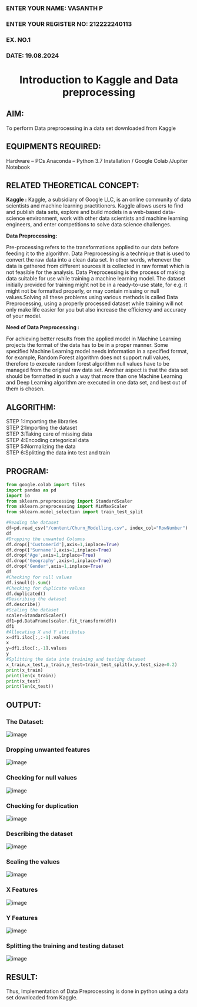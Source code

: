 <H3>ENTER YOUR NAME: VASANTH P </H3>
<H3>ENTER YOUR REGISTER NO: 212222240113</H3>
<H3>EX. NO.1</H3>
<H3>DATE: 19.08.2024</H3>
<H1 ALIGN =CENTER> Introduction to Kaggle and Data preprocessing</H1>

## AIM:

To perform Data preprocessing in a data set downloaded from Kaggle

## EQUIPMENTS REQUIRED:
Hardware – PCs
Anaconda – Python 3.7 Installation / Google Colab /Jupiter Notebook

## RELATED THEORETICAL CONCEPT:

**Kaggle :**
Kaggle, a subsidiary of Google LLC, is an online community of data scientists and machine learning practitioners. Kaggle allows users to find and publish data sets, explore and build models in a web-based data-science environment, work with other data scientists and machine learning engineers, and enter competitions to solve data science challenges.

**Data Preprocessing:**

Pre-processing refers to the transformations applied to our data before feeding it to the algorithm. Data Preprocessing is a technique that is used to convert the raw data into a clean data set. In other words, whenever the data is gathered from different sources it is collected in raw format which is not feasible for the analysis.
Data Preprocessing is the process of making data suitable for use while training a machine learning model. The dataset initially provided for training might not be in a ready-to-use state, for e.g. it might not be formatted properly, or may contain missing or null values.Solving all these problems using various methods is called Data Preprocessing, using a properly processed dataset while training will not only make life easier for you but also increase the efficiency and accuracy of your model.

**Need of Data Preprocessing :**

For achieving better results from the applied model in Machine Learning projects the format of the data has to be in a proper manner. Some specified Machine Learning model needs information in a specified format, for example, Random Forest algorithm does not support null values, therefore to execute random forest algorithm null values have to be managed from the original raw data set.
Another aspect is that the data set should be formatted in such a way that more than one Machine Learning and Deep Learning algorithm are executed in one data set, and best out of them is chosen.


## ALGORITHM:
STEP 1:Importing the libraries<BR>
STEP 2:Importing the dataset<BR>
STEP 3:Taking care of missing data<BR>
STEP 4:Encoding categorical data<BR>
STEP 5:Normalizing the data<BR>
STEP 6:Splitting the data into test and train<BR>

##  PROGRAM:
``` py
from google.colab import files
import pandas as pd
import io
from sklearn.preprocessing import StandardScaler
from sklearn.preprocessing import MinMaxScaler
from sklearn.model_selection import train_test_split

#Reading the dataset
df=pd.read_csv("/content/Churn_Modelling.csv", index_col="RowNumber")
df
#Dropping the unwanted Columns
df.drop(['CustomerId'],axis=1,inplace=True)
df.drop(['Surname'],axis=1,inplace=True)
df.drop('Age',axis=1,inplace=True)
df.drop('Geography',axis=1,inplace=True)
df.drop('Gender',axis=1,inplace=True)
df
#Checking for null values
df.isnull().sum()
#Checking for duplicate values
df.duplicated()
#Describing the dataset
df.describe()
#Scaling the dataset
scaler=StandardScaler()
df1=pd.DataFrame(scaler.fit_transform(df))
df1
#Allocating X and Y attributes
x=df1.iloc[:,:-1].values
x
y=df1.iloc[:,-1].values
y
#Splitting the data into training and testing dataset
x_train,x_test,y_train,y_test=train_test_split(x,y,test_size=0.2)
print(x_train)
print(len(x_train))
print(x_test)
print(len(x_test))


```


## OUTPUT:
### The Dataset:
![image](https://github.com/ShakthiSundar-K/Ex-1-NN/assets/128116143/a6f3cd61-3a62-4cd5-b3c3-88e9df609625)
### Dropping unwanted features
![image](https://github.com/ShakthiSundar-K/Ex-1-NN/assets/128116143/202353d8-f012-4211-b667-07665f5e5cb1)
### Checking for null values
![image](https://github.com/ShakthiSundar-K/Ex-1-NN/assets/128116143/0e93512d-db4b-4312-9e96-f532c8c0ab68)
### Checking for duplication
![image](https://github.com/ShakthiSundar-K/Ex-1-NN/assets/128116143/525a0230-6861-416b-9b5f-ed6c83eeb6f3)
### Describing the dataset
![image](https://github.com/ShakthiSundar-K/Ex-1-NN/assets/128116143/9255ad1f-0e4f-40ed-a408-f88e5b77771f)
### Scaling the values
![image](https://github.com/ShakthiSundar-K/Ex-1-NN/assets/128116143/0ba6f433-8d75-48d0-92bd-0f07b477ee37)
### X Features
![image](https://github.com/ShakthiSundar-K/Ex-1-NN/assets/128116143/c532979b-1269-4cf3-a537-9b323ef209d9)
### Y Features
![image](https://github.com/ShakthiSundar-K/Ex-1-NN/assets/128116143/e905814a-0efe-4f83-8b0e-69e56102b172)
### Splitting the training and testing dataset
![image](https://github.com/ShakthiSundar-K/Ex-1-NN/assets/128116143/57a5116f-695b-408a-bfa9-5e52cc216305)









## RESULT:
Thus, Implementation of Data Preprocessing is done in python  using a data set downloaded from Kaggle.



